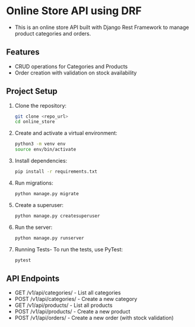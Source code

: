 # Online Store API using DRF

- This is an online store API built with Django Rest Framework to manage product categories and orders.

## Features
- CRUD operations for Categories and Products
- Order creation with validation on stock availability

## Project Setup

1. Clone the repository:
    ```bash
    git clone <repo_url>
    cd online_store
    ```
2. Create and activate a virtual environment:

   ```bash
   python3 -m venv env
   source env/bin/activate

3. Install dependencies:
    ```bash
    pip install -r requirements.txt
    ```

4. Run migrations:
    ```bash
    python manage.py migrate
    ```

5. Create a superuser:
    ```bash
    python manage.py createsuperuser
    ```

6. Run the server:
    ```bash
    python manage.py runserver
    ```

7. Running Tests- To run the tests, use PyTest:
    ```bash
    pytest
    ```

## API Endpoints
- GET /v1/api/categories/ - List all categories
- POST /v1/api/categories/ - Create a new category
- GET /v1/api/products/ - List all products
- POST /v1/api/products/ - Create a new product
- POST /v1/api/orders/ - Create a new order (with stock validation)
